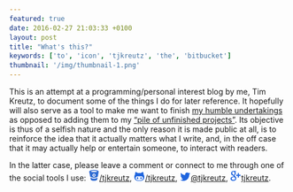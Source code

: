 ```yaml
---
featured: true
date: 2016-02-27 21:03:33 +0100
layout: post
title: "What's this?"
keywords: ['to', 'icon', 'tjkreutz', 'the', 'bitbucket']
thumbnail: '/img/thumbnail-1.png'
---
```


This is an attempt at a programming/personal interest blog by me, Tim Kreutz, to document some of the things I do for later reference. It hopefully will also serve as a tool to make me want to finish [my humble undertakings](http://timkreutz.nl/musicmood/) as opposed to adding them to my [“pile of unfinished projects”](http://timkreutz.nl/soepvandedag/). Its objective is thus of a selfish nature and the only reason it is made public at all, is to reinforce the idea that it actually matters what I write, and, in the off case that it may actually help or entertain someone, to interact with readers.

In the latter case, please leave a comment or connect to me through one of the social tools I use: [![Bitbucket Icon](/img/icon-bitbucket.png "Bitbucket")/tjkreutz](https://bitbucket.org/tjkreutz/), [![Github Icon](/img/icon-github.png "Github")/tjkreutz](https://github.com/tjkreutz), [![Twitter Icon](/img/icon-twitter.png "Twitter")@tjkreutz](https://twitter.com/tjkreutz), [![Google Plus Icon](/img/icon-googleplus.png "Google+")tjkreutz](https://plus.google.com/108858324551681825245).
